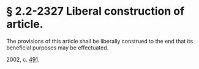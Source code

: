 # § 2.2-2327 Liberal construction of article.

<p>The provisions of this article shall be liberally construed to the end that its beneficial purposes may be effectuated.</p><p>2002, c. <a href='http://lis.virginia.gov/cgi-bin/legp604.exe?021+ful+CHAP0491'>491</a>.</p>